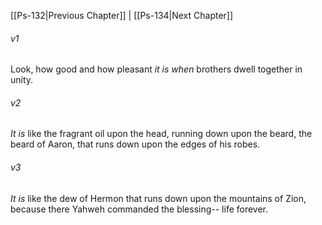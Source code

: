 ﻿---
aliases:
  - Psalms 133
---

[[Ps-132|Previous Chapter]] | [[Ps-134|Next Chapter]]

###### v1
Look, how good and how pleasant _it is_
_when_ brothers dwell together in unity.

###### v2
_It is_ like the fragrant oil upon the head,
running down upon the beard, the beard of Aaron,
that runs down upon the edges of his robes.

###### v3
_It is_ like the dew of Hermon that runs down
upon the mountains of Zion,
because there Yahweh commanded the blessing--
life forever.